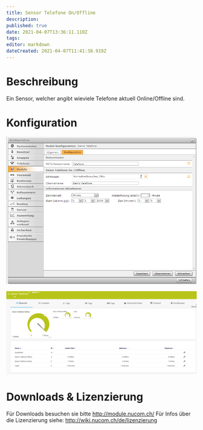 ```yaml
---
title: Sensor Telefone On/Offline
description: 
published: true
date: 2021-04-07T13:36:11.110Z
tags: 
editor: markdown
dateCreated: 2021-04-07T11:41:38.919Z
---
```


# Beschreibung
Ein Sensor, welcher angibt wieviele Telefone aktuell Online/Offline sind.
# Konfiguration
![Phonesonoffline](/uploads/prtg/phonesonoffline.png "Phonesonoffline")

![Phonesonofflinesensor](/uploads/prtg/phonesonofflinesensor.png "Phonesonofflinesensor")
# Downloads & Lizenzierung
Für Downloads besuchen sie bitte http://module.nucom.ch/
Für Infos über die Lizenzierung siehe: http://wiki.nucom.ch/de/lizenzierung
